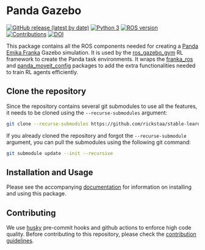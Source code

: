 # Panda Gazebo

[![GitHub release (latest by date)](https://img.shields.io/github/v/release/rickstaa/panda-gazebo)](https://github.com/rickstaa/panda-gazebo/releases)
[![Python 3](https://img.shields.io/badge/Python-3.8%20%7C%203.7%20%7C%203.6-brightgreen)](https://www.python.org/)
[![ROS version](https://img.shields.io/badge/ROS%20versions-Noetic-brightgreen)](https://wiki.ros.org)
[![Contributions](https://img.shields.io/badge/contributions-welcome-brightgreen.svg)](contributing.md)
[![DOI](https://zenodo.org/badge/353980386.svg)](https://zenodo.org/badge/latestdoi/353980386)

This package contains all the ROS components needed for creating a [Panda Emika Franka](https://frankaemika.github.io/docs/)
Gazebo simulation. It is used by the [ros\_gazebo\_gym](https://github.com/rickstaa/ros-gazebo-gym)
RL framework to create the Panda task environments. It wraps the [franka\_ros](https://github.com/frankaemika/franka_ros) and [panda\_moveit\_config](https://github.com/ros-planning/panda_moveit_config) packages to add the extra functionalities needed to train RL agents efficiently.

## Clone the repository

Since the repository contains several git submodules to use all the features, it needs to be cloned using the `--recurse-submodules` argument:

```bash
git clone --recurse-submodules https://github.com/rickstaa/stable-learning-control.git
```

If you already cloned the repository and forgot the `--recurse-submodule` argument, you can pull the submodules using the following git command:

```bash
git submodule update --init --recursive
```

## Installation and Usage

Please see the accompanying [documentation](https://rickstaa.dev/stable-gym) for information on installing and using this package.

## Contributing

<!--alex ignore husky-hooks-->

We use  [husky](https://github.com/typicode/husky) pre-commit hooks and github actions to enforce high code quality. Before contributing to this repository, please check the [contribution guidelines](CONTRIBUTING.md).
